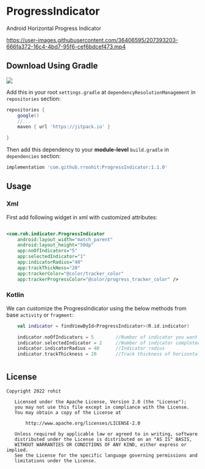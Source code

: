 # ProgressIndicator

Android Horizontal Progress Indicator

https://user-images.githubusercontent.com/36406595/207393203-666fa372-16c4-4bd7-95f6-cef6bdcef473.mp4

## Download Using Gradle

[![](https://jitpack.io/v/rroohit/ProgressIndicator.svg)](https://jitpack.io/#rroohit/ProgressIndicator)

Add this in your root `settings.gradle` at `dependencyResolutionManagement` in `repositories`
section:

```groovy
repositories {
    google()
    //...
    maven { url 'https://jitpack.io' }

}
```

Then add this dependency to your **module-level** `build.gradle` in `dependencies` section:

```groovy
implementation 'com.github.rroohit:ProgressIndicator:1.1.0'
```

## Usage

### Xml

First add following widget in xml with customized attributes:

```xml

<com.roh.indicator.ProgressIndicator 
    android:layout_width="match_parent"
    android:layout_height="50dp" 
    app:noOfIndicators="5" 
    app:selectedIndicator="1"
    app:indicatorRadius="40" 
    app:trackThickNess="20" 
    app:trackerColor="@color/tracker_color"
    app:trackerProgressColor="@color/progress_tracker_color" />
```

### Kotlin

We can customize the ProgressIndicator using the below methods from base `activity` or `fragment`:

```kotlin
    val indicator = findViewById<ProgressIndicator>(R.id.indicator)

    indicator.noOfIndicators = 5        //Number of indicator you want show
    indicator.selectedIndicator = 2     //Number of indicator completed position
    indicator.indicatorRadius = 40      //Indicator radius
    indicator.trackThickness = 20       //Track thickness of horizontal progress bar
```

#

## License

```
Copyright 2022 rohit

   Licensed under the Apache License, Version 2.0 (the "License");
   you may not use this file except in compliance with the License.
   You may obtain a copy of the License at

       http://www.apache.org/licenses/LICENSE-2.0

   Unless required by applicable law or agreed to in writing, software
   distributed under the License is distributed on an "AS IS" BASIS,
   WITHOUT WARRANTIES OR CONDITIONS OF ANY KIND, either express or implied.
   See the License for the specific language governing permissions and
   limitations under the License.

```